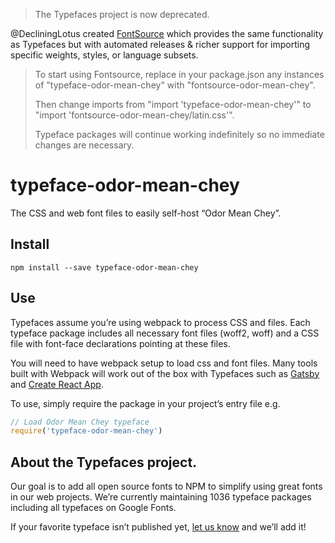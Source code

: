 >The Typefaces project is now deprecated.

@DecliningLotus created
[FontSource](https://github.com/fontsource/fontsource) which provides the
same functionality as Typefaces but with automated releases & richer
support for importing specific weights, styles, or language subsets.
>
>To start using Fontsource, replace in your package.json any instances of
"typeface-odor-mean-chey" with "fontsource-odor-mean-chey".
>
> Then change imports from "import 'typeface-odor-mean-chey'" to "import 'fontsource-odor-mean-chey/latin.css'".
>
>Typeface packages will continue working indefinitely so no immediate
>changes are necessary.

# typeface-odor-mean-chey

The CSS and web font files to easily self-host “Odor Mean Chey”.

## Install

`npm install --save typeface-odor-mean-chey`

## Use

Typefaces assume you’re using webpack to process CSS and files. Each typeface
package includes all necessary font files (woff2, woff) and a CSS file with
font-face declarations pointing at these files.

You will need to have webpack setup to load css and font files. Many tools built
with Webpack will work out of the box with Typefaces such as [Gatsby](https://github.com/gatsbyjs/gatsby)
and [Create React App](https://github.com/facebookincubator/create-react-app).

To use, simply require the package in your project’s entry file e.g.

```javascript
// Load Odor Mean Chey typeface
require('typeface-odor-mean-chey')
```

## About the Typefaces project.

Our goal is to add all open source fonts to NPM to simplify using great fonts in
our web projects. We’re currently maintaining 1036 typeface packages
including all typefaces on Google Fonts.

If your favorite typeface isn’t published yet, [let us know](https://github.com/KyleAMathews/typefaces)
and we’ll add it!

